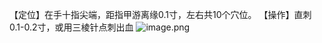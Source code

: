 【定位】在手十指尖端，距指甲游离缘0.1寸，左右共10个穴位。 
【操作】直刺0.1-0.2寸，或用三棱针点刺出血
![image.png](https://picgo18719498306.oss-cn-guangzhou.aliyuncs.com/20250424010504448.png)
